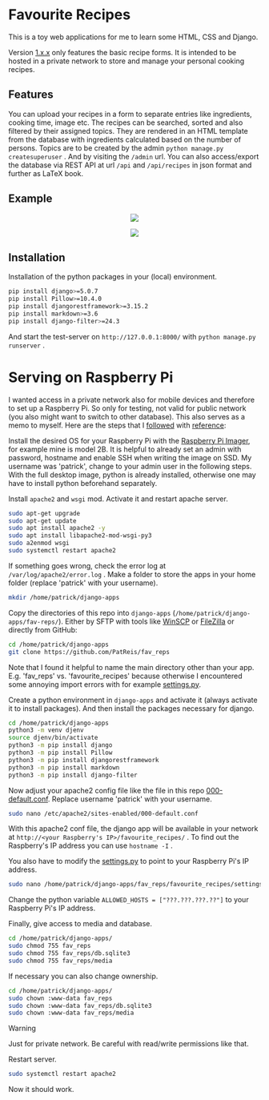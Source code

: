 # Favourite Recipes

This is a toy web applications for me to learn some HTML, CSS and Django.

Version [1.x.x](https://github.com/PatReis/fav_reps/releases/tag/v1.2.1) only features the basic recipe forms. 
It is intended to be hosted in a private network to store and manage your personal cooking recipes.


## Features

You can upload your recipes in a form to separate entries like ingredients, cooking time, image etc.
The recipes can be searched, sorted and also filtered by their assigned topics. They are rendered in an HTML template from the database with ingredients calculated based on the number of persons.
Topics are to be created by the admin ``python manage.py createsuperuser`` . And by visiting the `/admin` url.
You can also access/export the database via REST API at url `/api` and `/api/recipes` in json format and further as LaTeX book.  

## Example

<p align="center">
  <img src="https://github.com/PatReis/fav_reps/tree/v1/static/images/example_1.jpg" />
</p>
<p align="center">
  <img src="https://github.com/PatReis/fav_reps/tree/v1/static/images/example_2.jpg" />
</p>

## Installation

Installation of the python packages in your (local) environment.

```bash
pip install django>=5.0.7
pip install Pillow>=10.4.0
pip install djangorestframework>=3.15.2
pip install markdown>=3.6 
pip install django-filter>=24.3
```

And start the test-server on `http://127.0.0.1:8000/` with ``python manage.py runserver`` .

# Serving on Raspberry Pi 

I wanted access in a private network also for mobile devices and therefore to set up a Raspberry Pi.
So only for testing, not valid for public network (you also might want to switch to other database).
This also serves as a memo to myself. Here are the steps that I [followed](https://pimylifeup.com/raspberry-pi-django/) with [reference](https://docs.djangoproject.com/en/5.0/howto/deployment/wsgi/modwsgi/):

Install the desired OS for your Raspberry Pi with the [Raspberry Pi Imager](https://www.raspberrypi.com/software/), for example mine is model 2B. 
It is helpful to already set an admin with password, hostname and enable SSH when writing the image on SSD.
My username was 'patrick', change to your admin user in the following steps.
With the full desktop image, python is already installed, otherwise one may have to install python beforehand separately.

Install `apache2` and `wsgi` mod. Activate it and restart apache server.

```bash
sudo apt-get upgrade
sudo apt-get update
sudo apt install apache2 -y
sudo apt install libapache2-mod-wsgi-py3
sudo a2enmod wsgi
sudo systemctl restart apache2
```

If something goes wrong, check the error log at `/var/log/apache2/error.log` .
Make a folder to store the apps in your home folder (replace 'patrick' with your username). 

```bash
mkdir /home/patrick/django-apps
```

Copy the directories of this repo into `django-apps` (`/home/patrick/django-apps/fav-reps/`).
Either by SFTP with tools like [WinSCP](https://winscp.net/eng/download.php) or [FileZilla](https://filezilla-project.org/download.php?type=client) or directly from GitHub:

```bash
cd /home/patrick/django-apps
git clone https://github.com/PatReis/fav_reps
```
Note that I found it helpful to name the main directory other than your app.
E.g. 'fav_reps' vs. 'favourite_recipes' because otherwise I encountered some annoying import errors with for example [settings.py](favourite_recipes/settings.py).

Create a python environment in `django-apps` and activate it (always activate it to install packages).
And then install the packages necessary for django.

```bash
cd /home/patrick/django-apps
python3 -m venv djenv
source djenv/bin/activate
python3 -m pip install django
python3 -m pip install Pillow
python3 -m pip install djangorestframework
python3 -m pip install markdown
python3 -m pip install django-filter
```
Now adjust your apache2 config file like the file in this repo [000-default.conf](000-default.conf). 
Replace username 'patrick' with your username.

```bash
sudo nano /etc/apache2/sites-enabled/000-default.conf
```

With this apache2 conf file, the django app will be available in your network at `http://<your Raspberry's IP>/favourite_recipes/` .
To find out the Raspberry's IP address you can use ``hostname -I`` .

You also have to modify the [settings.py](favourite_recipes/settings.py) to point to your Raspberry Pi's IP address.

```bash
sudo nano /home/patrick/django-apps/fav_reps/favourite_recipes/settings.py
```

Change the python variable ``ALLOWED_HOSTS = ["???.???.???.??"]`` to your Raspberry Pi's IP address.

Finally, give access to media and database.

```bash
cd /home/patrick/django-apps/
sudo chmod 755 fav_reps
sudo chmod 755 fav_reps/db.sqlite3
sudo chmod 755 fav_reps/media
```

If necessary you can also change ownership.

```bash
cd /home/patrick/django-apps/
sudo chown :www-data fav_reps
sudo chown :www-data fav_reps/db.sqlite3 
sudo chown :www-data fav_reps/media 
```

> [!WARNING]  
> Just for private network. Be careful with read/write permissions like that.

Restart server.

```bash
sudo systemctl restart apache2
```

Now it should work.
